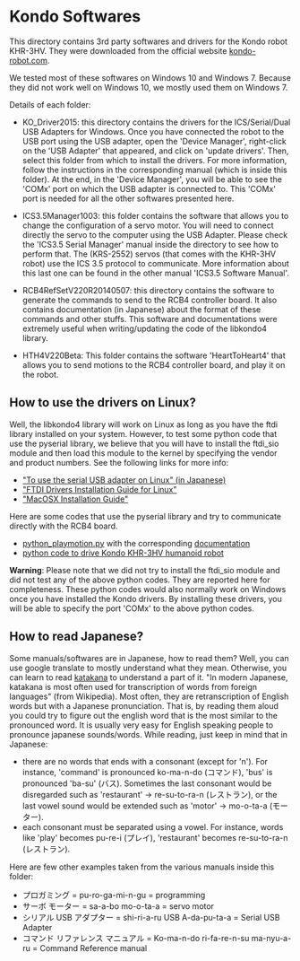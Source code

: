 # Kondo Softwares

This directory contains 3rd party softwares and drivers for the Kondo robot KHR-3HV. They were downloaded from the official website [kondo-robot.com](http://kondo-robot.com/for_english).

We tested most of these softwares on Windows 10 and Windows 7. Because they did not work well on Windows 10, we mostly used them on Windows 7.

Details of each folder:

* KO_Driver2015: this directory contains the drivers for the ICS/Serial/Dual USB Adapters for Windows. Once you have connected the robot to the USB port using the USB adapter, open the 'Device Manager', right-click on the 'USB Adapter' that appeared, and click on 'update drivers'. Then, select this folder from which to install the drivers. For more information, follow the instructions in the corresponding manual (which is inside this folder). At the end, in the 'Device Manager', you will be able to see the 'COMx' port on which the USB adapter is connected to. This 'COMx' port is needed for all the other softwares presented here.

* ICS3.5Manager1003: this folder contains the software that allows you to change the configuration of a servo motor. You will need to connect directly the servo to the computer using the USB Adapter. Please check the 'ICS3.5 Serial Manager' manual inside the directory to see how to perform that. The (KRS-2552) servos (that comes with the KHR-3HV robot) use the ICS 3.5 protocol to communicate. More information about this last one can be found in the other manual 'ICS3.5 Software Manual'.

* RCB4RefSetV220R20140507: this directory contains the software to generate the commands to send to the RCB4 controller board. It also contains documentation (in Japanese) about the format of these commands and other stuffs. This software and documentations were extremely useful when writing/updating the code of the libkondo4 library.

* HTH4V220Beta: This folder contains the software 'HeartToHeart4' that allows you to send motions to the RCB4 controller board, and play it on the robot.


## How to use the drivers on Linux?

Well, the libkondo4 library will work on Linux as long as you have the ftdi library installed on your system. However, to test some python code that use the pyserial library, we believe that you will have to install the ftdi_sio module and then load this module to the kernel by specifying the vendor and product numbers. See the following links for more info:
- ["To use the serial USB adapter on Linux" (in Japanese)](http://kondo-robot.com/faq/usb-adapter-for-linux)
- ["FTDI Drivers Installation Guide for Linux"](http://www.ftdichip.com/Support/Documents/AppNotes/AN_220_FTDI_Drivers_Installation_Guide_for_Linux.pdf)
- ["MacOSX Installation Guide"](http://www.ftdichip.com/Support/Documents/InstallGuides/Mac_OS_X_Installation_Guide.pdf)

Here are some codes that use the pyserial library and try to communicate directly with the RCB4 board.
- [python_playmotion.py](http://robosavvy.com/RoboSavvyPages/Support/Kondo/KHR3HVDocs/python_playmotion.py) with the corresponding [documentation](http://robosavvy.com/RoboSavvyPages/Support/Kondo/KHR3HVDocs/RCB4_SerialProtocolCommands_to_PlayMotions.pdf)
- [python code to drive Kondo KHR-3HV humanoid robot](https://github.com/galatasarayuniversity/python-khr3hv)

**Warning**: Please note that we did not try to install the ftdi_sio module and did not test any of the above python codes. They are reported here for completeness. These python codes would also normally work on Windows once you have installed the Kondo drivers. By installing these drivers, you will be able to specify the port 'COMx' to the above python codes.


## How to read Japanese?

Some manuals/softwares are in Japanese, how to read them?
Well, you can use google translate to mostly understand what they mean. Otherwise, you can learn to read [katakana](https://en.wikipedia.org/wiki/Katakana) to understand a part of it. "In modern Japanese, katakana is most often used for transcription of words from foreign languages" (from Wikipedia). Most often, they are retranscription of English words but with a Japanese pronunciation. That is, by reading them aloud you could try to figure out the english word that is the most similar to the pronounced word.
It is usually very easy for English speaking people to pronounce japanese sounds/words.
While reading, just keep in mind that in Japanese:
- there are no words that ends with a consonant (except for 'n'). For instance, 'command' is pronounced ko-ma-n-do (コマンド), 'bus' is pronounced 'ba-su' (バス). Sometimes the last consonant would be disregarded such as 'restaurant' -> re-su-to-ra-n (レストラン), or the last vowel sound would be extended such as 'motor' -> mo-o-ta-a (モーター).
- each consonant must be separated using a vowel. For instance, words like 'play' becomes pu-re-i (プレイ), 'restaurant' becomes re-su-to-ra-n (レストラン).

Here are few other examples taken from the various manuals inside this folder:
* プロガミング = pu-ro-ga-mi-n-gu = programming
* サーボ モーター = sa-a-bo mo-o-ta-a = servo motor
* シリアル USB アダプター = shi-ri-a-ru USB A-da-pu-ta-a = Serial USB Adapter 
* コマンド リファレンス マニュアル = Ko-ma-n-do ri-fa-re-n-su ma-nyu-a-ru = Command Reference manual
